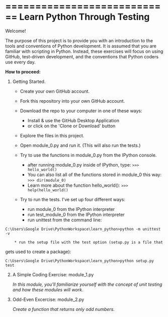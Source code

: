 ============================
Learn Python Through Testing
============================

Welcome!

The purpose of this project is to provide you with an introduction
to the tools and conventions of Python development. It is assumed that you
are familiar with scripting in Python. Instead, these exercises will focus
on using GitHub, test-driven development, and the conventions that Python
coders use every day.

**How to proceed:**

1. Getting Started.

    * Create your own GitHub account.
    * Fork this repository into your own GitHub account.
    * Download the repo to your computer in one of these ways:

        * Install & use the GitHub Desktop Application
        * or click on the 'Clone or Download' button
    * Explore the files in this project.
    * Open module_0.py and run it. (This will also run the tests.)
    * Try to use the functions in module_0.py from the IPython console.

        * after running module_0.py inside of IPython, type:
        `>>> hello_world()`
        * You can also list all of the functions stored in module_0 this way:
        `>>> dir(module_0)`
        * Learn more about the function hello_world():
        `>>> help(hello_world()`
    * Try to run the tests. I've set up four different ways:

        * run module_0 from the IPython interpreter
        * run test_module_0 from the IPython interpreter
        * run unittest from the command line:

`C:\Users\Google Drive\PythonWorkspace\learn_python>python -m unittest -v`

        * run the setup file with the test option (setup.py is a file that
gets used to create a package):

`C:\Users\Google Drive\PythonWorkspace\learn_python>python setup.py test`

2. A Simple Coding Exercise: module_1.py

    _In this module, you'll familiarize yourself with the concept of unit
    testing and how these modules will work._

3. Odd-Even Excercise: module_2.py

    _Create a function that returns only odd numbers._
